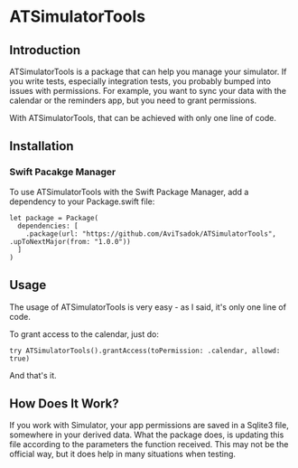 # ATSimulatorTools

## Introduction

ATSimulatorTools is a package that can help you manage your simulator.
If you write tests, especially integration tests, you probably bumped into issues with permissions.
For example, you want to sync your data with the calendar or the reminders app, but you need to grant permissions.

With ATSimulatorTools, that can be achieved with only one line of code.

## Installation

### Swift Pacakge Manager

To use ATSimulatorTools with the Swift Package Manager, add a dependency to your Package.swift file:

```
let package = Package(
  dependencies: [
    .package(url: "https://github.com/AviTsadok/ATSimulatorTools", .upToNextMajor(from: "1.0.0"))
  ]
)
```

## Usage

The usage of ATSimulatorTools is very easy - as I said, it's only one line of code.

To grant access to the calendar, just do:

```
try ATSimulatorTools().grantAccess(toPermission: .calendar, allowd: true)
```

And that's it.

## How Does It Work?

If you work with Simulator, your app permissions are saved in a Sqlite3 file, somewhere in your derived data. What the package does, is updating this file according to the parameters the function received.
This may not be the official way, but it does help in many situations when testing.
